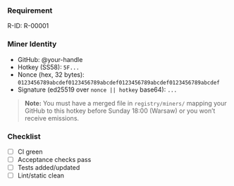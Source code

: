 ### Requirement
R-ID: R-00001

### Miner Identity
- GitHub: @your-handle
- Hotkey (SS58): `5F...`
- Nonce (hex, 32 bytes): `0123456789abcdef0123456789abcdef0123456789abcdef0123456789abcdef`
- Signature (ed25519 over `nonce || hotkey` base64): `...`

> **Note:** You must have a merged file in `registry/miners/` mapping your GitHub to this hotkey before Sunday 18:00 (Warsaw) or you won’t receive emissions.

### Checklist
- [ ] CI green
- [ ] Acceptance checks pass
- [ ] Tests added/updated
- [ ] Lint/static clean
